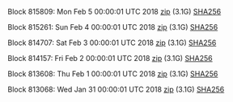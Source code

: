 Block 815809: Mon Feb  5 00:00:01 UTC 2018 [zip](https://dash-bootstrap.ams3.digitaloceanspaces.com/mainnet/2018-02-05/bootstrap.dat.zip) (3.1G) [SHA256](https://dash-bootstrap.ams3.digitaloceanspaces.com/mainnet/2018-02-05/sha256.txt)

Block 815261: Sun Feb  4 00:00:01 UTC 2018 [zip](https://dash-bootstrap.ams3.digitaloceanspaces.com/mainnet/2018-02-04/bootstrap.dat.zip) (3.1G) [SHA256](https://dash-bootstrap.ams3.digitaloceanspaces.com/mainnet/2018-02-04/sha256.txt)

Block 814707: Sat Feb  3 00:00:01 UTC 2018 [zip](https://dash-bootstrap.ams3.digitaloceanspaces.com/mainnet/2018-02-03/bootstrap.dat.zip) (3.1G) [SHA256](https://dash-bootstrap.ams3.digitaloceanspaces.com/mainnet/2018-02-03/sha256.txt)

Block 814157: Fri Feb  2 00:00:01 UTC 2018 [zip](https://dash-bootstrap.ams3.digitaloceanspaces.com/mainnet/2018-02-02/bootstrap.dat.zip) (3.1G) [SHA256](https://dash-bootstrap.ams3.digitaloceanspaces.com/mainnet/2018-02-02/sha256.txt)

Block 813608: Thu Feb  1 00:00:01 UTC 2018 [zip](https://dash-bootstrap.ams3.digitaloceanspaces.com/mainnet/2018-02-01/bootstrap.dat.zip) (3.1G) [SHA256](https://dash-bootstrap.ams3.digitaloceanspaces.com/mainnet/2018-02-01/sha256.txt)

Block 813068: Wed Jan 31 00:00:01 UTC 2018 [zip](https://dash-bootstrap.ams3.digitaloceanspaces.com/mainnet/2018-01-31/bootstrap.dat.zip) (3.1G) [SHA256](https://dash-bootstrap.ams3.digitaloceanspaces.com/mainnet/2018-01-31/sha256.txt)
